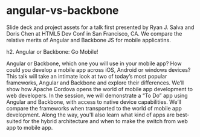 angular-vs-backbone
===================

Slide deck and project assets for a talk first presented by Ryan J. Salva and Doris Chen at HTML5 Dev Conf in San Francisco, CA. We compare the relative merits of Angular and Backbone JS for mobile applicatins.

h2. Angular or Backbone: Go Mobile!

Angular or Backbone, which one you will use in your mobile app? How could you develop a mobile app across iOS, Android or windows devices? This talk will take an intimate look at two of today’s most popular frameworks, Angular and Backbone and explore their differences. We’ll show how Apache Cordova opens the world of mobile app development to web developers. In the session, we will demonstrate a “To Do” app using Angular and Backbone, with access to native device capabilities. We’ll compare the frameworks when transported to the world of mobile app development. Along the way, you'll also learn what kind of apps are best-suited for the hybrid architecture and when to make the switch from web app to mobile app. 

